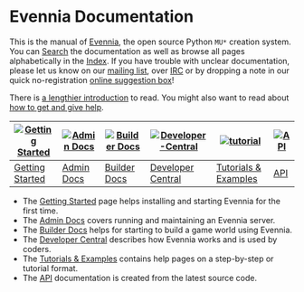 # Evennia Documentation

This is the manual of [Evennia](http://www.evennia.com), the open source Python `MU*` creation system.
You can [Search][search] the documentation as well as browse all pages alphabetically in the
[Index](Wiki-Index). If you have trouble with unclear documentation, please let us know on our
[mailing list][group], over [IRC][chat] or by dropping a note in our quick no-registration [online
suggestion box][form]!

There is [a lengthier introduction](Evennia-Introduction) to read. You might also want to read about
[how to get and give help](how-to-get-and-give-help).

| [![Getting Started][icon_new]](Getting-Started)| [![Admin Docs][icon_admin]](Administrative-Docs) | [![Builder Docs][icon_builder]](Builder-Docs) | [![Developer-Central][icon_devel]](Developer-Central) | [![tutorial][icon_tutorial]](Tutorials) | [![API][icon_API]](evennia) |
|-----------------|----------------------|--------------------------|----------------------|----------------------------|--------------------|
|[Getting Started](Getting-Started)| [Admin Docs](Administrative-Docs) | [Builder Docs](Builder-Docs) | [Developer Central](Developer-Central) | [Tutorials & Examples](Tutorials) | [API](evennia.md) |

- The [Getting Started](Getting-Started) page helps installing and starting Evennia for the first time.
- The [Admin Docs](Administrative-Docs) covers running and maintaining an Evennia server.
- The [Builder Docs](Builder-Docs) helps for starting to build a game world using Evennia.
- The [Developer Central](Developer-Central) describes how Evennia works and is used by coders.
- The [Tutorials & Examples](Tutorials) contains help pages on a step-by-step or tutorial format.
- The [API](evennia.md) documentation is created from the latest source code.

[search]: https://www.google.com/cse/publicurl?cx=010440404980795145992:6ztkvqc46je
[group]: https://groups.google.com/forum/#%21forum/evennia
[chat]: http://tinyurl.com/p22oofg
[form]: http://tinyurl.com/c4tue23
[icon_new]: https://raw.githubusercontent.com/wiki/evennia/evennia/images/bright4.png
[icon_admin]: https://raw.githubusercontent.com/wiki/evennia/evennia/images/speedometer26.png
[icon_builder]: https://raw.githubusercontent.com/wiki/evennia/evennia/images/toolbox3.png
[icon_devel]: https://raw.githubusercontent.com/wiki/evennia/evennia/images/technical.png
[icon_tutorial]: https://raw.githubusercontent.com/wiki/evennia/evennia/images/living1.png
[icon_API]: https://raw.githubusercontent.com/wiki/evennia/evennia/images/python3.png
